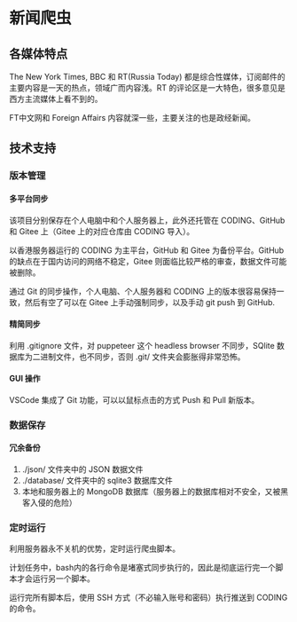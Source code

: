 # 新闻爬虫

## 各媒体特点

The New York Times, BBC 和 RT(Russia Today) 都是综合性媒体，订阅邮件的主要内容是一天的热点，领域广而内容浅。RT 的评论区是一大特色，很多意见是西方主流媒体上看不到的。

FT中文网和 Foreign Affairs 内容就深一些，主要关注的也是政经新闻。 





## 技术支持

### 版本管理

#### 多平台同步

该项目分别保存在个人电脑中和个人服务器上，此外还托管在 CODING、GitHub 和 Gitee 上（Gitee 上的对应仓库由 CODING 导入）。

以香港服务器运行的 CODING 为主平台，GitHub 和 Gitee 为备份平台。GitHub 的缺点在于国内访问的网络不稳定，Gitee 则面临比较严格的审查，数据文件可能被删除。

通过 Git 的同步操作，个人电脑、个人服务器和 CODING 上的版本很容易保持一致，然后有空了可以在 Gitee 上手动强制同步，以及手动 git push 到 GitHub.

#### 精简同步

利用 .gitignore 文件，对 puppeteer 这个 headless browser 不同步，SQlite 数据库为二进制文件，也不同步，否则 .git/ 文件夹会膨胀得非常恐怖。

#### GUI 操作

VSCode 集成了 Git 功能，可以以鼠标点击的方式 Push 和 Pull 新版本。

### 数据保存

#### 冗余备份

1. ./json/ 文件夹中的 JSON 数据文件
2. ./database/ 文件夹中的 sqlite3 数据库文件
3. 本地和服务器上的 MongoDB 数据库（服务器上的数据库相对不安全，又被黑客入侵的危险）

### 定时运行

利用服务器永不关机的优势，定时运行爬虫脚本。

计划任务中，bash内的各行命令是堵塞式同步执行的，因此是彻底运行完一个脚本才会运行另一个脚本。

运行完所有脚本后，使用 SSH 方式（不必输入账号和密码）执行推送到 CODING 的命令。

